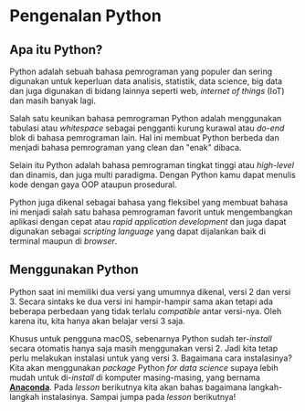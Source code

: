 # Pengenalan Python

## Apa itu Python?

Python adalah sebuah bahasa pemrograman yang populer dan sering digunakan untuk keperluan data analisis, statistik, data science, big data dan juga digunakan di bidang lainnya seperti web, *internet of things* (IoT) dan masih banyak lagi.

Salah satu keunikan bahasa pemrograman Python adalah menggunakan tabulasi atau *whitespace* sebagai pengganti kurung kurawal atau *do-end* blok di bahasa pemrograman lain. Hal ini membuat Python berbeda dan menjadi bahasa pemrograman yang clean dan "enak" dibaca.

Selain itu Python adalah bahasa pemrograman tingkat tinggi atau *high-level* dan dinamis, dan juga multi paradigma. Dengan Python kamu dapat menulis kode dengan gaya OOP ataupun prosedural.

Python juga dikenal sebagai bahasa yang fleksibel yang membuat bahasa ini menjadi salah satu bahasa pemrograman favorit untuk mengembangkan aplikasi dengan cepat atau *rapid application development* dan juga dapat digunakan sebagai *scripting language* yang dapat dijalankan baik di terminal maupun di *browser*.

## Menggunakan Python

Python saat ini memiliki dua versi yang umumnya dikenal, versi 2 dan versi 3. Secara sintaks ke dua versi ini hampir-hampir sama akan tetapi ada beberapa perbedaan yang tidak terlalu *compatible* antar versi-nya. Oleh karena itu, kita hanya akan belajar versi 3 saja.

Khusus untuk pengguna macOS, sebenarnya Python sudah ter-*install* secara otomatis hanya saja masih menggunakan versi 2. Jadi kita tetap perlu melakukan instalasi untuk yang versi 3. Bagaimana cara instalasinya? Kita akan menggunakan *package* Python *for data science* supaya lebih mudah untuk di-*install* di komputer masing-masing, yang bernama [**Anaconda**](https://www.anaconda.com/). Pada *lesson* berikutnya kita akan bahas bagaimana langkah-langkah instalasinya. Sampai jumpa pada *lesson* berikutnya!
